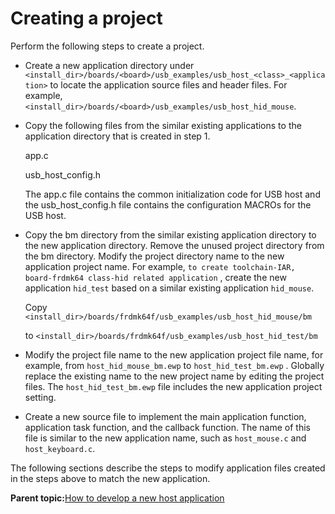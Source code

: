 # Creating a project

Perform the following steps to create a project.

-   Create a new application directory under `<install_dir>/boards/<board>/usb_examples/usb_host_<class>_<application>` to locate the application source files and header files. For example, `<install_dir>/boards/<board>/usb_examples/usb_host_hid_mouse`.
-   Copy the following files from the similar existing applications to the application directory that is created in step 1.

    app.c

    usb\_host\_config.h

    The app.c file contains the common initialization code for USB host and the usb\_host\_config.h file contains the configuration MACROs for the USB host.

-   Copy the bm directory from the similar existing application directory to the new application directory. Remove the unused project directory from the bm directory. Modify the project directory name to the new application project name. For example, `to create toolchain-IAR, board-frdmk64 class-hid related application` , create the new application `hid_test` based on a similar existing application `hid_mouse`.

    Copy `<install_dir>/boards/frdmk64f/usb_examples/usb_host_hid_mouse/bm`

    to `<install_dir>/boards/frdmk64f/usb_examples/usb_host_hid_test/bm`

-   Modify the project file name to the new application project file name, for example, from `host_hid_mouse_bm.ewp` to `host_hid_test_bm.ewp` . Globally replace the existing name to the new project name by editing the project files. The `host_hid_test_bm.ewp` file includes the new application project setting.

-   Create a new source file to implement the main application function, application task function, and the callback function. The name of this file is similar to the new application name, such as `host_mouse.c` and `host_keyboard.c`.


The following sections describe the steps to modify application files created in the steps above to match the new application.

**Parent topic:**[How to develop a new host application](../topics/how_to_develop_a_new_host_application.md)


